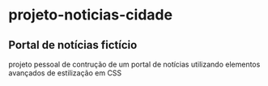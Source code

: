 # projeto-noticias-cidade
## Portal de notícias fictício
projeto pessoal de contrução de um portal de notícias utilizando elementos avançados de estilização em CSS
